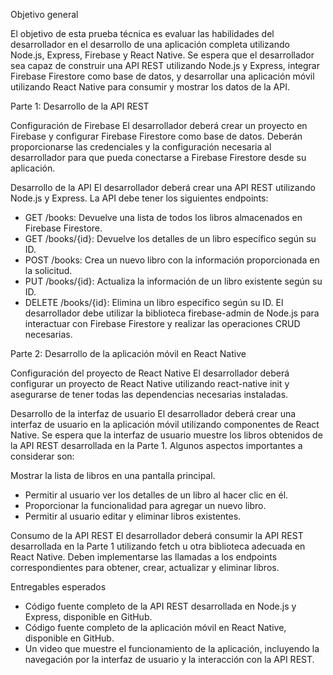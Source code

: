 Objetivo general

El objetivo de esta prueba técnica es evaluar las habilidades del desarrollador en el desarrollo de una aplicación completa utilizando Node.js, Express, Firebase y React Native. Se espera que el desarrollador sea capaz de construir una API REST utilizando Node.js y Express, integrar Firebase Firestore como base de datos, y desarrollar una aplicación móvil utilizando React Native para consumir y mostrar los datos de la API.


Parte 1: Desarrollo de la API REST

Configuración de Firebase
El desarrollador deberá crear un proyecto en Firebase y configurar Firebase Firestore como base de datos. 
Deberán proporcionarse las credenciales y la configuración necesaria al desarrollador para que pueda conectarse a Firebase Firestore desde su aplicación.

Desarrollo de la API
El desarrollador deberá crear una API REST utilizando Node.js y Express. La API debe tener los siguientes endpoints:
- GET /books: Devuelve una lista de todos los libros almacenados en Firebase Firestore.
- GET /books/{id}: Devuelve los detalles de un libro específico según su ID.
- POST /books: Crea un nuevo libro con la información proporcionada en la solicitud.
- PUT /books/{id}: Actualiza la información de un libro existente según su ID.
- DELETE /books/{id}: Elimina un libro específico según su ID.
El desarrollador debe utilizar la biblioteca firebase-admin de Node.js para interactuar con Firebase Firestore y realizar las operaciones CRUD necesarias.


Parte 2: Desarrollo de la aplicación móvil en React Native

Configuración del proyecto de React Native
El desarrollador deberá configurar un proyecto de React Native utilizando react-native init y asegurarse de tener todas las dependencias necesarias instaladas.

Desarrollo de la interfaz de usuario
El desarrollador deberá crear una interfaz de usuario en la aplicación móvil utilizando componentes de React Native. 
Se espera que la interfaz de usuario muestre los libros obtenidos de la API REST desarrollada en la Parte 1. 
Algunos aspectos importantes a considerar son:

Mostrar la lista de libros en una pantalla principal.
- Permitir al usuario ver los detalles de un libro al hacer clic en él.
- Proporcionar la funcionalidad para agregar un nuevo libro.
- Permitir al usuario editar y eliminar libros existentes.

Consumo de la API REST
El desarrollador deberá consumir la API REST desarrollada en la Parte 1 utilizando fetch u otra biblioteca adecuada en React Native. 
Deben implementarse las llamadas a los endpoints correspondientes para obtener, crear, actualizar y eliminar libros.

Entregables esperados
- Código fuente completo de la API REST desarrollada en Node.js y Express, disponible en GitHub.
- Código fuente completo de la aplicación móvil en React Native, disponible en GitHub.
- Un video que muestre el funcionamiento de la aplicación, incluyendo la navegación por la interfaz de usuario y la interacción con la API REST.
